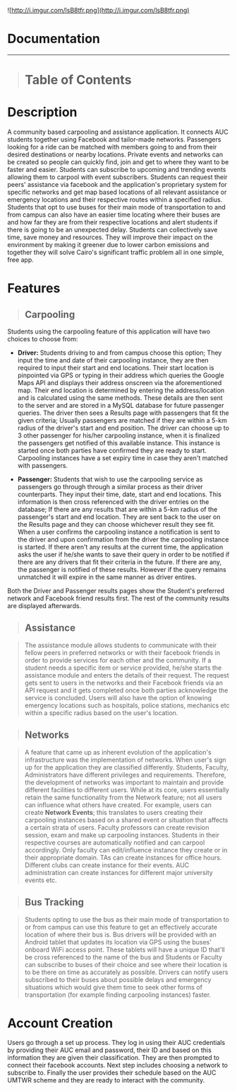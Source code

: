 ![http://i.imgur.com/lsB8tfr.png](http://i.imgur.com/lsB8tfr.png)



# Documentation #

---



> # Table of Contents #
> 



# Description #


A community based carpooling and assistance application. It connects AUC students together using Facebook and tailor-made networks. Passengers looking for a ride can be matched with members going to and from their desired destinations or nearby locations. Private events and networks can be created so people can quickly find, join and get to where they want to be faster and easier. Students can subscribe to upcoming and trending events allowing them to carpool with event subscribers. Students can request their peers' assistance via facebook and the application's proprietary system for specific networks and get map based locations of all relevant assistance or emergency locations and their respective routes within a specified radius. Students that opt to use buses for their main mode of transportation to and from campus can also have an easier time locating where their buses are and how far they are from their respective locations and alert students if there is going to be an unexpected delay. Students can collectively save time, save money and resources. They will improve their impact on the environment by making it greener due to lower carbon emissions and together they will solve Cairo's significant traffic problem all in one simple, free app.





# Features #

> ## Carpooling ##



Students using the carpooling feature of this application will have two choices to choose from:

  * **Driver:** Students driving to and from campus choose this option; They input the time and date of their carpooling instance, they are then required to input their start and end locations. Their start location is pinpointed via GPS or typing in their address which queries the Google Maps API and displays their address onscreen via the aforementioned map. Their end location is determined by entering the address/location and is calculated using the same methods. These details are then sent to the server and are stored in a MySQL database for future passenger queries. The driver then sees a Results page with passengers that fit the given criteria; Usually passengers are matched if they are within a 5-km radius of the driver's start and end position. The driver can choose up to 3 other passenger for his/her carpooling instance, when it is finalized the passengers get notified of this available instance. This instance is started once both parties have confirmed they are ready to start. Carpooling instances have a set expiry time in case they aren't matched with passengers.

  * **Passenger:** Students that wish to use the carpooling service as passengers go through through a similar process as their driver counterparts. They input their time, date, start and end locations. This information is then cross referenced with the driver entries on the database; If there are any results that are within a 5-km radius of the passenger's start and end location. They are sent back to the user on the Results page and they can choose whichever result they see fit. When a user confirms the carpooling instance a notification is sent to the driver and upon confirmation from the driver the carpooling instance is started. If there aren't any results at the current time, the application asks the user if he/she wants to save their query in order to be notified if there are any drivers that fit their criteria in the future. If there are any, the passenger is notified of these results. However if the query remains unmatched it will expire in the same manner as driver entires.


Both the Driver and Passenger results pages show the Student's preferred network and Facebook friend results first. The rest of the community results are displayed afterwards.



> ## Assistance ##

> The assistance module allows students to communicate with their fellow peers in preferred networks or with their facebook friends in order to provide services for each other and the community. If a student needs a specific item or service provided, he/she starts the assistance module and enters the details of their request. The request gets sent to users in the networks and their Facebook friends via an API request and it gets completed once both parties acknowledge the service is concluded. Users will also have the option of knowing emergency locations such as hospitals, police stations, mechanics etc within a specific radius based on the user's location.

> ## Networks ##

> A feature that came up as inherent evolution of the application's infrastructure was the implementation of networks. When user's sign up for the application they are classified differently. Students, Faculty, Administrators have different privileges and requirements. Therefore, the development of networks was important to maintain and provide different facilities to different users. While at its core, users essentially retain the same functionality from the Network feature; not all users can influence what others have created. For example, users can create **Network Events**; this translates to users creating their carpooling instances based on a shared event or situation that affects a certain strata of users. Faculty professors can create revision session, exam and make up carpooling instances. Students in their respective courses are automatically notified and can carpool accordingly. Only faculty can edit/influence instance they create or in their appropriate domain. TAs can create instances for office hours. Different clubs can create instance for their events. AUC administration can create instances for different major university events etc.

> ## Bus Tracking ##

> Students opting to use the bus as their main mode of transportation to or from campus can use this feature to get an effectively accurate location of where their bus is. Bus drivers will be provided with an Android tablet that updates its location via GPS using the buses' onboard WiFi access point. These tablets will have a unique ID that'll be cross referenced to the name of the bus and Students or Faculty can subscribe to buses of their choice and see where their location is to be there on time as accurately as possible. Drivers can notify users subscribed to their buses about possible delays and emergency situations which would give them time to seek other forms of transportation (for example finding carpooling instances) faster.
# Account Creation #

Users go through a set up process. They log in using their AUC credentials by providing their AUC email and password, their ID and based on this information they are given their classification. They are then prompted to connect their facebook accounts. Next step includes choosing a network to subscribe to. Finally the user provides their schedule based on the AUC UMTWR scheme and they are ready to interact with the community.